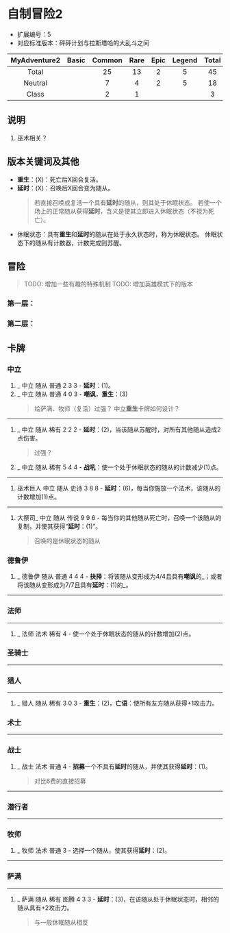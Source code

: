 # 自制冒险2

* 扩展编号：5
* 对应标准版本：砰砰计划与拉斯塔哈的大乱斗之间

|MyAdventure2|Basic  |Common |Rare   |Epic   |Legend |Total  |
|:----------:|:-----:|:-----:|:-----:|:-----:|:-----:|:-----:|
|Total       |       |25     |13     |2      |5      |45     |
|Neutral     |       |7      |4      |2      |5      |18     |
|Class       |       |2      |1      |       |       |3      |

## 说明

1. 巫术相关？

## 版本关键词及其他

- **重生**：(X)：死亡后X回合复活。
- **延时**：(X)：召唤后X回合变为随从。
    > 若直接召唤或复活一个具有**延时**的随从，则其处于休眠状态。
    > 若使一个场上的正常随从获得**延时**，含义是使其立即进入休眠状态（不视为死亡）。
- 休眠状态：具有**重生**和**延时**的随从在处于永久状态时，称为休眠状态。
    休眠状态下的随从有计数器，计数完成则苏醒。


## 冒险

> TODO: 增加一些有趣的特殊机制
> TODO: 增加英雄模式下的版本

### 第一层：

### 第二层：


## 卡牌

### 中立

1. _ 中立 随从 普通 2 3 3 - **延时**：(1)。
1. _ 中立 随从 普通 4 0 3 - **嘲讽**，**重生**：(3)
    > 给萨满、牧师（复活）过强？
    > 中立**重生**卡牌如何设计？

------

1. _ 中立 随从 稀有 2 2 2 - **延时**：(2)，当该随从苏醒时，对所有其他随从造成2点伤害。
    > 过强？
1. _ 中立 随从 稀有 5 4 4 - **战吼**：使一个处于休眠状态的随从的计数减少(1)点。

------

1. 巫术巨人 中立 随从 史诗 3 8 8 - **延时**：(6)，每当你施放一个法术，该随从的计数增加(1)点。

------

1. 大祭司_ 中立 随从 传说 9 9 6 - 每当你的其他随从死亡时，召唤一个该随从的复制，并使其获得“**延时**：(1)”。
    > 召唤的是休眠状态的随从

### 德鲁伊

1. _ 德鲁伊 随从 普通 4 4 4 - **抉择**：将该随从变形成为4/4且具有**嘲讽**的_；或者将该随从变形成为7/7且具有**延时**：(1)的_。

------

### 法师

------

1. _ 法师 法术 稀有 4 - 使一个处于休眠状态的随从的计数增加(2)点。

### 圣骑士

------

### 猎人

------

1. _ 猎人 随从 稀有 3 0 3 - **重生**：(2)，**亡语**：使所有友方随从获得+1攻击力。

### 术士

------

### 战士

1. _ 战士 法术 普通 4 - **招募**一个不具有**延时**的随从，并使其获得**延时**：(1)。
    > 对比6费的直接招募

------

### 潜行者

------

### 牧师

1. _ 牧师 法术 普通 3 - 选择一个随从，使其获得**延时**：(2)。

------

### 萨满

------

1. _ 萨满 随从 稀有 图腾 4 3 3 - **延时**：(3)，在该随从处于休眠状态时，相邻的随从具有+2攻击力。
    > 与一般休眠随从相反
